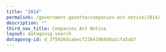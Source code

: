 ```yaml
---
title: "2014"
permalink: /government-gazette/companies-act-notice/2014/
description: ""
third_nav_title: Companies Act Notice
layout: datagovsg-search
datagovsg-id: d_3f5926dcabecf226410b8dda1cfa5ab7
---
```

